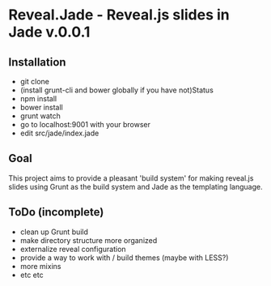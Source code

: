 # Reveal.Jade - Reveal.js slides in Jade v.0.0.1

## Installation
* git clone
* (install grunt-cli and bower globally if you have not)Status
* npm install
* bower install
* grunt watch
* go to localhost:9001 with your browser
* edit src/jade/index.jade 

## Goal

This project aims to provide a pleasant 'build system' for making reveal.js slides using Grunt as the build
system and Jade as the templating language.

## ToDo (incomplete)
* clean up Grunt build
* make directory structure more organized
* externalize reveal configuration
* provide a way to work with / build themes (maybe with LESS?)
* more mixins
* etc etc

